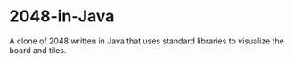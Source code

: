 # 2048-in-Java
A clone of 2048 written in Java that uses standard libraries to visualize the board and tiles.
